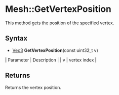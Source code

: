 # Mesh::GetVertexPosition

This method gets the position of the specified vertex.

## Syntax

- [Vec3](Vec3.md) **GetVertexPosition**(const uint32_t v)

| Parameter | Description |
| v | vertex index |

## Returns

Returns the vertex position.
